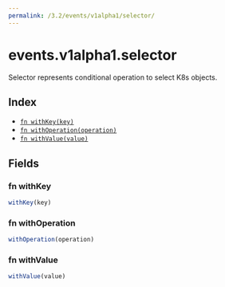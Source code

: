 ```yaml
---
permalink: /3.2/events/v1alpha1/selector/
---
```


# events.v1alpha1.selector

Selector represents conditional operation to select K8s objects.

## Index

* [`fn withKey(key)`](#fn-withkey)
* [`fn withOperation(operation)`](#fn-withoperation)
* [`fn withValue(value)`](#fn-withvalue)

## Fields

### fn withKey

```ts
withKey(key)
```



### fn withOperation

```ts
withOperation(operation)
```



### fn withValue

```ts
withValue(value)
```

